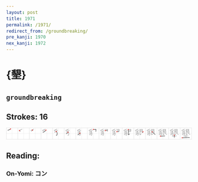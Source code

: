 ```yaml
---
layout: post
title: 1971
permalink: /1971/
redirect_from: /groundbreaking/
pre_kanji: 1970
nex_kanji: 1972
---
```


# {墾}

## `groundbreaking`

## Strokes: 16

<div class="stroke"><img src="../images/E5A2BE.png" /></div>

## Reading:

### On-Yomi: コン
